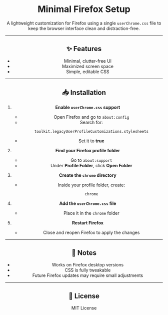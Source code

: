 <div align="center">

# Minimal Firefox Setup

A lightweight customization for Firefox using a single `userChrome.css` file to keep the browser interface clean and distraction-free.

---

## ✨ Features
- Minimal, clutter-free UI  
- Maximized screen space  
- Simple, editable CSS  

---

## 📥 Installation
1. **Enable `userChrome.css` support**  
   - Open Firefox and go to `about:config`  
   - Search for:  
     ```
     toolkit.legacyUserProfileCustomizations.stylesheets
     ```  
   - Set it to **true**  

2. **Find your Firefox profile folder**  
   - Go to `about:support`  
   - Under **Profile Folder**, click **Open Folder**  

3. **Create the `chrome` directory**  
   - Inside your profile folder, create:  
     ```
     chrome
     ```

4. **Add the `userChrome.css` file**  
   - Place it in the `chrome` folder  

5. **Restart Firefox**  
   - Close and reopen Firefox to apply the changes  

---

## 📝 Notes
- Works on Firefox desktop versions  
- CSS is fully tweakable  
- Future Firefox updates may require small adjustments  

---

## 📜 License
MIT License

</div>

